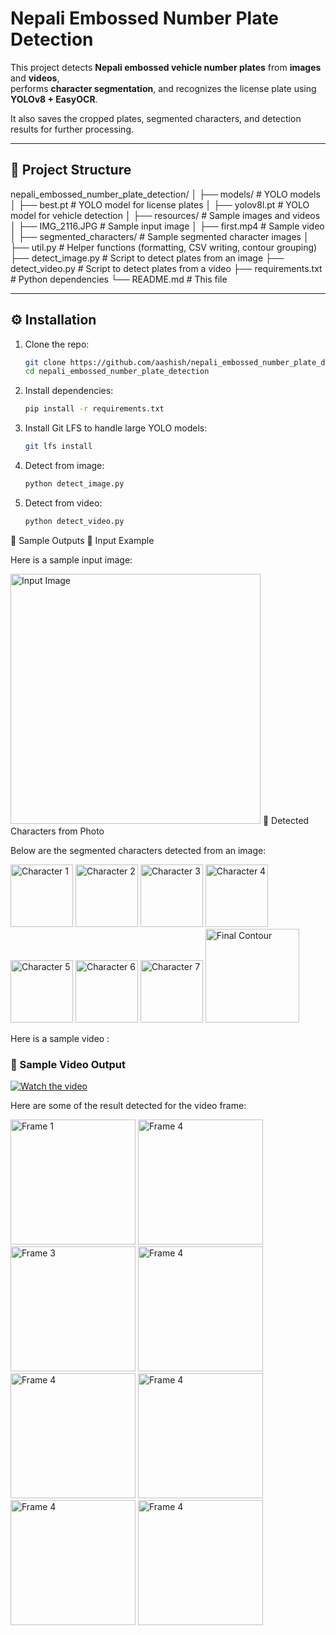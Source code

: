 # Nepali Embossed Number Plate Detection 

This project detects **Nepali embossed vehicle number plates** from **images** and **videos**,  
performs **character segmentation**, and recognizes the license plate using **YOLOv8 + EasyOCR**.

It also saves the cropped plates, segmented characters, and detection results for further processing.

---

## 📂 Project Structure
nepali_embossed_number_plate_detection/
│
├── models/ # YOLO models
│ ├── best.pt # YOLO model for license plates
│ ├── yolov8l.pt # YOLO model for vehicle detection
│
├── resources/ # Sample images and videos
│ ├── IMG_2116.JPG # Sample input image
│ ├── first.mp4 # Sample video
│ ├── segmented_characters/ # Sample segmented character images
│
├── util.py # Helper functions (formatting, CSV writing, contour grouping)
├── detect_image.py # Script to detect plates from an image
├── detect_video.py # Script to detect plates from a video
├── requirements.txt # Python dependencies
└── README.md # This file


---

## ⚙️ Installation

1. Clone the repo:
    ```bash
    git clone https://github.com/aashish/nepali_embossed_number_plate_detection.git
    cd nepali_embossed_number_plate_detection

2. Install dependencies:
   ```bash
   pip install -r requirements.txt

3. Install Git LFS to handle large YOLO models:
   ```bash
   git lfs install

1. Detect from image:
   ```bash
   python detect_image.py

2. Detect from video:
   ```bash
   python detect_video.py
📸 Sample Outputs
🔹 Input Example

Here is a sample input image:

<img src="resources/IMG_2116.JPG" alt="Input Image" width="400"/>
🔹 Detected Characters from Photo

Below are the segmented characters detected from an image:

<p float="left"> <img src="images/for_photo/character_1.png" alt="Character 1" width="100"/> <img src="images/for_photo/character_2.png" alt="Character 2" width="100"/> <img src="images/for_photo/character_3.png" alt="Character 3" width="100"/> <img src="images/for_photo/character_4.png" alt="Character 4" width="100"/> <img src="images/for_photo/character_5.png" alt="Character 5" width="100"/> <img src="images/for_photo/character_6.png" alt="Character 6" width="100"/> <img src="images/for_photo/character_7.png" alt="Character 7" width="100"/> <img src="images/for_photo/detected_character_contoured.png" alt="Final Contour" width="150"/> </p>

Here is a sample video :

### 🎥 Sample Video Output

[![Watch the video](resources/thumbnail.png)](resources/first.mp4)


Here are some of the result detected for the video frame:

<p float="left"> <img src="images/for_video/Figure_11.png" alt="Frame 1" width="200"/> <img src="images/for_video/Figure_12.png" alt="Frame 4" width="200"/> <img src="images/for_video/Figure_13.png" alt="Frame 3" width="200"/> <img src="images/for_video/Figure_14.png" alt="Frame 4" width="200"/> <img src="images/for_video/Figure_15.png" alt="Frame 4" width="200"/> <img src="images/for_video/Figure_16.png" alt="Frame 4" width="200"/> <img src="images/for_video/Figure_17.png" alt="Frame 4" width="200"/> <img src="images/for_video/Figure_18.png" alt="Frame 4" width="200"/> </p></p></p>  
  
